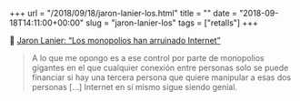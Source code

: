 +++
url = "/2018/09/18/jaron-lanier-los.html"
title = ""
date = "2018-09-18T14:11:00+00:00"
slug = "jaron-lanier-los"
tags = ["retalls"]
+++

📎 [Jaron Lanier: “Los monopolios han arruinado Internet”](https://elpais.com/cultura/2018/09/13/babelia/1536838060_368784.html)

> A lo que me opongo es a ese control por parte de monopolios gigantes en el que cualquier conexión entre personas solo se puede financiar si hay una tercera persona que quiere manipular a esas dos personas […] Internet en sí mismo sigue siendo genial.
